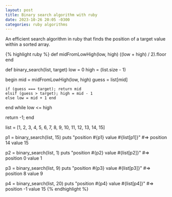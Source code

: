 ```yaml
---
layout: post
title: Binary search algorithm with ruby
date: 2023-10-26 20:05 -0300
categories: ruby algorithms
---
```


An efficient search algorithm in ruby that finds the position of a target value within a sorted array.

{% highlight ruby %}
def midFromLowHigh(low, high)
  ((low + high) / 2).floor
end

def binary_search(list, target)
  low = 0
  high = (list.size - 1)

  begin
    mid = midFromLowHigh(low, high)
    guess = list[mid]

    if (guess === target); return mid
    elsif (guess > target); high = mid - 1
    else low = mid + 1 end
  end while low <= high

  return -1;
end

list = [1, 2, 3, 4, 5, 6, 7, 8, 9, 10, 11, 12, 13, 14, 15]

p1 = binary_search(list, 15)
puts "position #{p1} value #{list[p1]}"
#=> position 14 value 15

p2 = binary_search(list, 1)
puts "position #{p2} value #{list[p2]}"
#=> position 0 value 1

p3 = binary_search(list, 9)
puts "position #{p3} value #{list[p3]}"
#=> position 8 value 9

p4 = binary_search(list, 20)
puts "position #{p4} value #{list[p4]}"
#=> position -1 value 15
{% endhighlight %}
